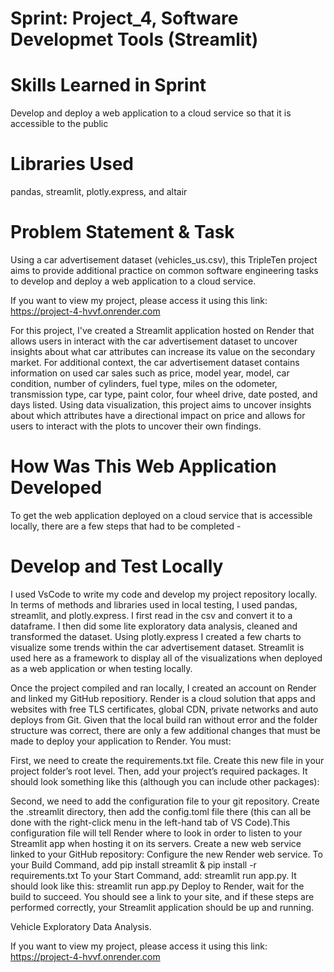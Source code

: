 # Sprint: Project_4, Software Developmet Tools (Streamlit)

# Skills Learned in Sprint
Develop and deploy a web application to a cloud service so that it is accessible to the public

# Libraries Used
pandas, streamlit, plotly.express, and altair


# Problem Statement & Task
Using a car advertisement dataset (vehicles_us.csv), this TripleTen project aims to provide additional practice on common software engineering tasks to develop and deploy a web application to a cloud service.

If you want to view my project, please access it using this link: https://project-4-hvvf.onrender.com

For this project, I've created a Streamlit application hosted on Render that allows users in interact with the car advertisement dataset to uncover insights about what car attributes can increase its value on the secondary market. For additional context, the car advertisement dataset contains information on used car sales such as price, model year, model, car condition, number of cylinders, fuel type, miles on the odometer, transmission type, car type, paint color, four wheel drive, date posted, and days listed. Using data visualization, this project aims to uncover insights about which attributes have a directional impact on price and allows for users to interact with the plots to uncover their own findings.


# How Was This Web Application Developed
To get the web application deployed on a cloud service that is accessible locally, there are a few steps that had to be completed -

# Develop and Test Locally

I used VsCode to write my code and develop my project repository locally. In terms of methods and libraries used in local testing, I used pandas, streamlit, and plotly.express. I first read in the csv and convert it to a dataframe. I then did some lite exploratory data analysis, cleaned and transformed the dataset. Using plotly.express I created a few charts to visualize some trends within the car advertisement dataset. Streamlit is used here as a framework to display all of the visualizations when deployed as a web application or when testing locally.

Once the project compiled and ran locally, I created an account on Render and linked my GitHub repositiory. Render is a cloud solution that apps and websites with free TLS certificates, global CDN, private networks and auto deploys from Git. Given that the local build ran without error and the folder structure was correct, there are only a few additional changes that must be made to deploy your application to Render. You must:

First, we need to create the requirements.txt file. Create this new file in your project folder’s root level. Then, add your project’s required packages. It should look something like this (although you can include other packages):

Second, we need to add the configuration file to your git repository. Create the .streamlit directory, then add the config.toml file there (this can all be done with the right-click menu in the left-hand tab of VS Code).This configuration file will tell Render where to look in order to listen to your Streamlit app when hosting it on its servers.
Create a new web service linked to your GitHub repository:
Configure the new Render web service. To your Build Command, add pip install streamlit & pip install -r requirements.txt
To your Start Command, add: streamlit run app.py. It should look like this: streamlit run app.py
Deploy to Render, wait for the build to succeed.
You should see a link to your site, and if these steps are performed correctly, your Streamlit application should be up and running.





Vehicle Exploratory Data Analysis.

If you want to view my project,  please access it using this link: https://project-4-hvvf.onrender.com
